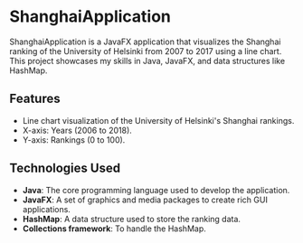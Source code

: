 # ShanghaiApplication

ShanghaiApplication is a JavaFX application that visualizes the Shanghai ranking of the University of Helsinki from 2007 to 2017 using a line chart. This project showcases my skills in Java, JavaFX, and data structures like HashMap.

## Features

- Line chart visualization of the University of Helsinki's Shanghai rankings.
- X-axis: Years (2006 to 2018).
- Y-axis: Rankings (0 to 100).

## Technologies Used

- **Java**: The core programming language used to develop the application.
- **JavaFX**: A set of graphics and media packages to create rich GUI applications.
- **HashMap**: A data structure used to store the ranking data.
- **Collections framework**: To handle the HashMap.